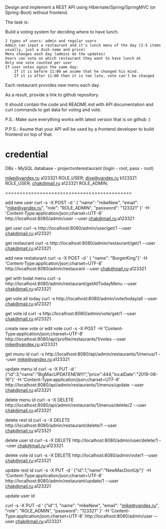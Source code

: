 Design and implement a REST API using Hibernate/Spring/SpringMVC (or Spring-Boot) without frontend.

The task is:

Build a voting system for deciding where to have lunch.

    2 types of users: admin and regular users
    Admin can input a restaurant and it's lunch menu of the day (2-5 items usually, just a dish name and price)
    Menu changes each day (admins do the updates)
    Users can vote on which restaurant they want to have lunch at
    Only one vote counted per user
    If user votes again the same day:
        If it is before 11:00 we asume that he changed his mind.
        If it is after 11:00 then it is too late, vote can't be changed

Each restaurant provides new menu each day.

As a result, provide a link to github repository.

It should contain the code and README.md with API documentation and curl commands to get data for voting and vote.

P.S.: Make sure everything works with latest version that is on github :)

P.P.S.: Asume that your API will be used by a frontend developer to build frontend on top of that.



credential
=
DBs - MySQL
database - projectvoterestaurant
(login - root, pass - root)

mike@yandex.ru	a123321	ROLE_USER;
dive@yandex.ru	b123321	ROLE_USER;
chak@mail.ru	a123321	ROLE_ADMIN;

============================================

add new user
curl -s -X POST -d ' { "name": "mikeNew", "email": "mike@yandex.ru", "role": "ROLE_ADMIN", "password": "123321" }' -H 'Content-Type:application/json;charset=UTF-8' http://localhost:8080/admin/user --user chak@mail.ru:a123321

get user
curl -s http://localhost:8080/admin/user/get/1 --user chak@mail.ru:a123321

get restaurant
curl -s http://localhost:8080/admin/restaurant/get/1 --user chak@mail.ru:a123321

add new restaturant
curl -s -X POST -d ' { "name": "BurgerKing"}' -H 'Content-Type:application/json;charset=UTF-8' http://localhost:8080/admin/restaurant --user chak@mail.ru:a123321

get with todat menu 
curl -s http://localhost:8080/admin/restaurant/getAllTodayMenu --user chak@mail.ru:a123321

get vote all today
curl -s http://localhost:8080/admin/vote/today/all --user chak@mail.ru:a123321

get vote id
curl -s http://localhost:8080/admin/vote/get/1 --user chak@mail.ru:a123321

create new vote or edit vote
 curl -s -X POST -H  'Content-Type:application/json;charset=UTF-8' http://localhost:8080/api/profile/restaurants/1/votes --user mike@yandex.ru:a123321

get munu id
curl -s http://localhost:8080/api/admin/restaurants/1/menus/1 --user mike@yandex.ru:a123321

update menu id
curl -s -X PUT -d ' {"id":3,"name":"BigMacUPDATENEW!!!","price":444,"localDate":"2019-08-16"}' -H 'Content-Type:application/json;charset=UTF-8' http://localhost:8080/api/admin/restaurants/1/menus/update --user chak@mail.ru:a123321

delete menu id
curl -s -X DELETE http://localhost:8080/api/admin/restaurants/1/menus/delete/2 --user chak@mail.ru:a123321


delete rest id
curl -s -X DELETE http://localhost:8080/admin/restaurant/delete/1 --user chak@mail.ru:a123321

delete user id
curl -s -X DELETE http://localhost:8080/admin/user/delete/1 --user chak@mail.ru:a123321

delete vote id
curl -s -X DELETE http://localhost:8080/admin/vote/1 --user chak@mail.ru:a123321

update rest id
curl -s -X PUT -d '  {"id":1,"name":"NewMacDonlUp"}' -H 'Content-Type:application/json;charset=UTF-8' http://localhost:8080/admin/restaurant/update/1 --user chak@mail.ru:a123321

update user id

curl -s -X PUT -d '  {"id":1, "name": "mikeNew", "email": "mike@yandex.ru", "role": "ROLE_ADMIN", "password": "123321" }' -H 'Content-Type:application/json;charset=UTF-8' http://localhost:8080/admin/user --user chak@mail.ru:a123321
